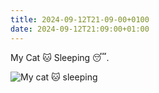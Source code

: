```yaml
---
title: 2024-09-12T21-09-00+0100
date: 2024-09-12T21:09:00+01:00
---
```

My Cat 🐱 Sleeping 😴.



![My cat 🐱 sleeping](/assets/20240812_155923.jpg)
